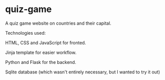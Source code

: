 # quiz-game
A quiz game website on countries and their capital.

Technologies used:

HTML, CSS and JavaScript for fronted.

Jinja template for easier workflow.

Python and Flask for the backend.

Sqlite database (which wasn't entirely necessary, but I wanted to try it out)
